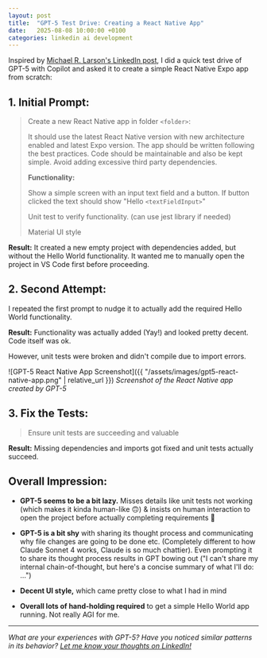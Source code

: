 ```yaml
---
layout: post
title:  "GPT-5 Test Drive: Creating a React Native App"
date:   2025-08-08 10:00:00 +0100
categories: linkedin ai development
---
```


Inspired by [Michael R. Larson's LinkedIn post](https://www.linkedin.com/feed/update/urn:li:activity:7359349785654423553/), I did a quick test drive of GPT-5 with Copilot and asked it to create a simple React Native Expo app from scratch:

## 1. Initial Prompt:

> Create a new React Native app in folder `<folder>`:
> 
> It should use the latest React Native version with new architecture enabled and latest Expo version. The app should be written following the best practices. Code should be maintainable and also be kept simple. Avoid adding excessive third party dependencies.
> 
> **Functionality:**
> 
> Show a simple screen with an input text field and a button. If button clicked the text should show "Hello `<textFieldInput>`"
> 
> Unit test to verify functionality. (can use jest library if needed)
> 
> Material UI style

**Result:** It created a new empty project with dependencies added, but without the Hello World functionality. It wanted me to manually open the project in VS Code first before proceeding.

## 2. Second Attempt:

I repeated the first prompt to nudge it to actually add the required Hello World functionality.

**Result:** Functionality was actually added (Yay!) and looked pretty decent. Code itself was ok.

However, unit tests were broken and didn't compile due to import errors.

![GPT-5 React Native App Screenshot]({{ "/assets/images/gpt5-react-native-app.png" | relative_url }})
*Screenshot of the React Native app created by GPT-5*

## 3. Fix the Tests:

> Ensure unit tests are succeeding and valuable

**Result:** Missing dependencies and imports got fixed and unit tests actually succeed.

## Overall Impression:

- **GPT-5 seems to be a bit lazy.** Misses details like unit tests not working (which makes it kinda human-like 🙃) & insists on human interaction to open the project before actually completing requirements 🫠

- **GPT-5 is a bit shy** with sharing its thought process and communicating why file changes are going to be done etc. (Completely different to how Claude Sonnet 4 works, Claude is so much chattier). Even prompting it to share its thought process results in GPT bowing out ("I can't share my internal chain-of-thought, but here's a concise summary of what I'll do: ...")

- **Decent UI style,** which came pretty close to what I had in mind

- **Overall lots of hand-holding required** to get a simple Hello World app running. Not really AGI for me.

---

*What are your experiences with GPT-5? Have you noticed similar patterns in its behavior? [Let me know your thoughts on LinkedIn!](https://www.linkedin.com/in/thomasfuchsmartin/)*
